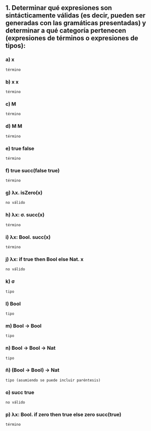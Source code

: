 
## 1. Determinar qué expresiones son sintácticamente válidas (es decir, pueden ser generadas con las gramáticas presentadas) y determinar a qué categoría pertenecen (expresiones de términos o expresiones de tipos):

### a) x

    término

### b) x x 

    término 

### c) M

    término

### d) M M

    término

### e) true false

    término

### f) true succ(false true)

    término

### g) λx. isZero(x)

    no válido

### h) λx: σ. succ(x)

    término

### i) λx: Bool. succ(x)

    término

### j) λx: if true then Bool else Nat. x

    no válido

### k) σ

    tipo

### l) Bool

    tipo

### m) Bool -> Bool

    tipo

### n) Bool -> Bool -> Nat

    tipo

### ñ) (Bool -> Bool) -> Nat

    tipo (asumiendo se puede incluir paréntesis)

### o) succ true

    no válido

### p) λx: Bool. if zero then true else zero succ(true)

    término
